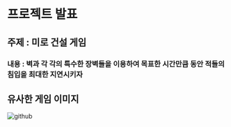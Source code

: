 # 프로젝트 발표

## 주제 : 미로 건설 게임
 ### 내용 : 벽과 각 각의 특수한 장벽들을 이용하여 목표한 시간만큼 동안 적들의 침입을 최대한 지연시키자

## 유사한 게임 이미지
 ![github](C:\Users\이정진\Downloads\캡처.PNG)

